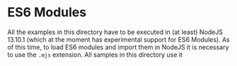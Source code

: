 
# ES6 Modules

All the examples in this directory have to be executed in (at least) NodeJS
13.10.1 (which at the moment has experimental support for ES6 Modules). As of
this time, to load ES6 modules and import them in NodeJS it is necessary to use
the ``.mjs`` extension. All samples in this directory use it